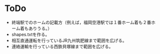﻿# ToDo

* 終端駅でのホームの記載方（例えば，福岡空港駅では１番ホーム着も２番ホーム着もありうる。）
* shapes.txtを作る。
* 相互直通運転を行っているJR九州筑肥線まで範囲を広げる。
* 連絡運輸を行っている西鉄貝塚線まで範囲を広げる。
